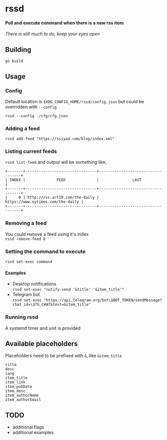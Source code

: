 # rssd
#### Poll and execute command when there is a new rss item  
*There is still much to do, keep your eyes open*

## Building
`go build`

## Usage
### Config
Default location is `$XDG_CONFIG_HOME/rssd/config.json` but could be overridden with `--config`
```
rssd --config ./cfg/cfg.json
```

### Adding a feed
`rssd add-feed "https://ssiyad.com/blog/index.xml"`

### Listing current feeds
`rssd list-feed`
and output will be something like,
```
+-------+--------------------------------+-----------------------------------+
| INDEX |              FEED              |               LAST                |
+-------+--------------------------------+-----------------------------------+
|     0 | http://rss.art19.com/the-daily | https://www.nytimes.com/the-daily |
+-------+--------------------------------+-----------------------------------+
```

### Removing a feed
You could remove a feed using it's index  
`rssd remove-feed 0`

### Setting the command to execute
`rssd set-exec command`

#### Examples
- Desktop notifications  
`rssd set-exec "notify-send '&title' '&item_title'"`
- Telegram bot  
`rssd set-exec "https://api.telegram.org/bot\$BOT_TOKEN/sendMessage?chat_id=\$TG_CHAT&text=&item_title"`

### Running rssd
A systemd timer and unit is provided

## Available placeholders
Placeholders need to be prefixed with `&`, like `&item_title`
```
title
desc
lang
item_title
item_link
item_pubDate
item_desc
item_authorName
item_authorEmail
```

## TODO
- additional flags
- additional examples